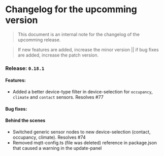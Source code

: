# Changelog for the upcomming version
> This document is an internal note for the changelog of the upcomming release.

> If new features are added, increase the minor version || if bug fixes are added, increase the patch version.


### Release: `0.18.1`

#### Features:

- Added a better device-type filter in device-selection for `occupancy`, `climate` and `contact` sensors. Resolves #77

#### Bug fixes:

#### Behind the scenes

- Switched generic sensor nodes to new device-selection (contact, occupancy, climate). Resolves #74
- Removed mqtt-config.ts (file was deleted) reference in package.json that caused a warning in the update-panel